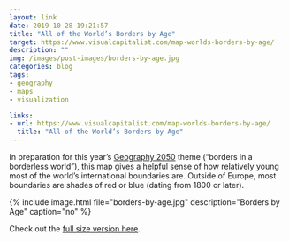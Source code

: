 ```yaml
---
layout: link
date: 2019-10-28 19:21:57
title: "All of the World’s Borders by Age"
target: https://www.visualcapitalist.com/map-worlds-borders-by-age/
description: ""
img: /images/post-images/borders-by-age.jpg
categories: blog
tags:
- geography
- maps
- visualization

links:
- url: https://www.visualcapitalist.com/map-worlds-borders-by-age/
  title: "All of the World’s Borders by Age"
---
```


In preparation for this year’s [Geography 2050](http://2019.geography2050.org/ "Geography 2050") theme (“borders in a borderless world”), this map gives a helpful sense of how relatively young most of the world’s international boundaries are. Outside of Europe, most boundaries are shades of red or blue (dating from 1800 or later).

{% include image.html file="borders-by-age.jpg" description="Borders by Age" caption="no" %}

Check out the [full size version here](https://www.visualcapitalist.com/wp-content/uploads/2018/01/age-of-borders.html "Age of Borders").
